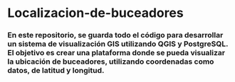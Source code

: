 # Localizacion-de-buceadores
### En este repositorio, se guarda todo el código para desarrollar un sistema de visualización GIS utilizando QGIS y PostgreSQL. El objetivo es crear una plataforma donde se pueda visualizar la ubicación de buceadores, utilizando coordenadas como datos, de latitud y longitud.
